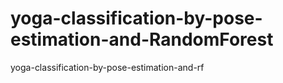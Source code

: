 # yoga-classification-by-pose-estimation-and-RandomForest
yoga-classification-by-pose-estimation-and-rf
